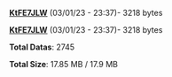 [**KtFE7JLW**](/data/KtFE7JLW.txt) (03/01/23 - 23:37)- 3218 bytes

[**KtFE7JLW**](/data/KtFE7JLW.txt) (03/01/23 - 23:37)- 3218 bytes

**Total Datas**: 2745

**Total Size**: 17.85 MB / 17.9 MB